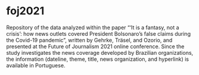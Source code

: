 # foj2021
Repository of the data analyzed within the paper “‘It is a fantasy, not a crisis’: how news outlets covered President Bolsonaro’s false claims during the Covid-19 pandemic”, written by Gehrke, Träsel, and Ozorio, and presented at the Future of Journalism 2021 online conference. Since the study investigates the news coverage developed by Brazilian organizations, the information (dateline, theme, title, news organization, and hyperlink) is available in Portuguese. 
